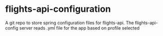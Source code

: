 # flights-api-configuration
A git repo to store spring configuration files for flights-api. The flights-api-config server reads .yml file for the app based on profile selected

